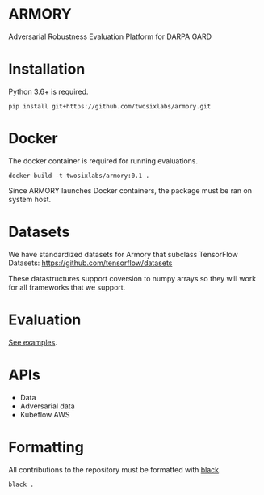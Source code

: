 # ARMORY
Adversarial Robustness Evaluation Platform for DARPA GARD

# Installation
Python 3.6+ is required.
```
pip install git+https://github.com/twosixlabs/armory.git
```

# Docker
The docker container is required for running evaluations.
```
docker build -t twosixlabs/armory:0.1 .
```
Since ARMORY launches Docker containers, the package must be ran on system host.

# Datasets
We have standardized datasets for Armory that subclass TensorFlow Datasets:
https://github.com/tensorflow/datasets

These datastructures support coversion to numpy arrays so they will work for all 
frameworks that we support.


# Evaluation
[See examples](examples/).

# APIs
* Data
* Adversarial data
* Kubeflow AWS

# Formatting
All contributions to the repository must be formatted with [black](https://github.com/psf/black).
```
black .
```
